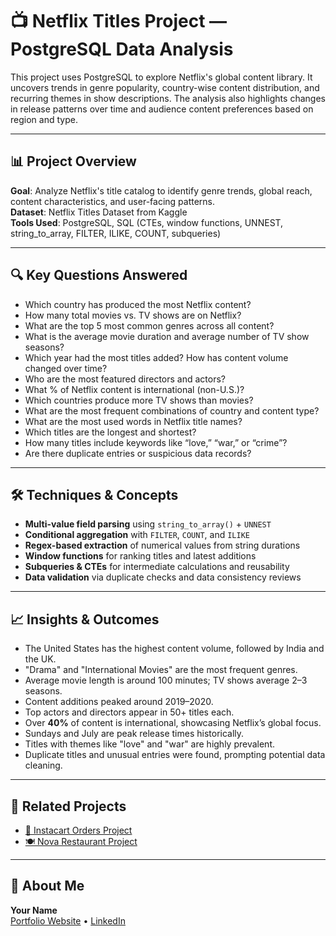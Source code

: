 # 📺 Netflix Titles Project — PostgreSQL Data Analysis

This project uses PostgreSQL to explore Netflix's global content library. It uncovers trends in genre popularity, country-wise content distribution, and recurring themes in show descriptions. The analysis also highlights changes in release patterns over time and audience content preferences based on region and type.

---

## 📊 Project Overview

**Goal**: Analyze Netflix's title catalog to identify genre trends, global reach, content characteristics, and user-facing patterns.  
**Dataset**: Netflix Titles Dataset from Kaggle  
**Tools Used**: PostgreSQL, SQL (CTEs, window functions, UNNEST, string_to_array, FILTER, ILIKE, COUNT, subqueries)

---

## 🔍 Key Questions Answered

- Which country has produced the most Netflix content?
- How many total movies vs. TV shows are on Netflix?
- What are the top 5 most common genres across all content?
- What is the average movie duration and average number of TV show seasons?
- Which year had the most titles added? How has content volume changed over time?
- Who are the most featured directors and actors?
- What % of Netflix content is international (non-U.S.)?
- Which countries produce more TV shows than movies?
- What are the most frequent combinations of country and content type?
- What are the most used words in Netflix title names?
- Which titles are the longest and shortest?
- How many titles include keywords like “love,” “war,” or “crime”?
- Are there duplicate entries or suspicious data records?

---

## 🛠 Techniques & Concepts

- **Multi-value field parsing** using `string_to_array()` + `UNNEST`
- **Conditional aggregation** with `FILTER`, `COUNT`, and `ILIKE`
- **Regex-based extraction** of numerical values from string durations
- **Window functions** for ranking titles and latest additions
- **Subqueries & CTEs** for intermediate calculations and reusability
- **Data validation** via duplicate checks and data consistency reviews

---

## 📈 Insights & Outcomes

- The United States has the highest content volume, followed by India and the UK.
- "Drama" and "International Movies" are the most frequent genres.
- Average movie length is around 100 minutes; TV shows average 2–3 seasons.
- Content additions peaked around 2019–2020.
- Top actors and directors appear in 50+ titles each.
- Over **40%** of content is international, showcasing Netflix’s global focus.
- Sundays and July are peak release times historically.
- Titles with themes like "love" and "war" are highly prevalent.
- Duplicate titles and unusual entries were found, prompting potential data cleaning.

---

## 🔗 Related Projects

- [🛒 Instacart Orders Project](https://github.com/yourusername/instacart-project)
- [🍽️ Nova Restaurant Project](https://github.com/yourusername/nova-project)

---

## 👤 About Me

**Your Name**  
[Portfolio Website](https://yourwebsite.com) • [LinkedIn](https://linkedin.com)
